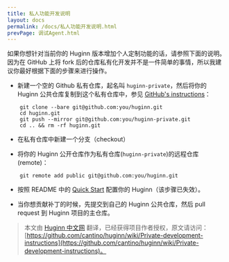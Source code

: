 ```yaml
---
title: 私人功能开发说明
layout: docs
permalink: /docs/私人功能开发说明.html
prevPage: 调试Agent.html
---
```



如果你想针对当前你的 Huginn 版本增加个人定制功能的话，请参照下面的说明。因为在 GitHub 上将 fork 后的仓库私有化开发并不是一件简单的事情，所以我建议你最好根据下面的步骤来进行操作。

* 新建一个空的 Github 私有仓库，起名叫 `huginn-private`，然后将你的 Huginn 公共仓库复制到这个私有仓库中，参见 [GitHub's instructions](https://help.github.com/articles/duplicating-a-repository)：

```
  	git clone --bare git@github.com:you/huginn.git
  	cd huginn.git
  	git push --mirror git@github.com:you/huginn-private.git
  	cd .. && rm -rf huginn.git
```

* 在私有仓库中新建一个分支（checkout）

* 将你的 Huginn 公开仓库作为私有仓库(`huginn-private`)的远程仓库(remote)：

```
    git remote add public git@github.com:you/huginn.git
```

* 按照 README 中的 [Quick Start](https://github.com/cantino/huginn#quick-start) 配置你的 Huginn（该步骤已失效）。

* 当你想贡献补丁的时候，先提交到自己的 Huginn 公共仓库，然后 pull request 到 Huginn 项目的主仓库。

> 本文由 [Huginn 中文网](http://huginn.cn) 翻译，已经获得项目作者授权，原文请访问：[https://github.com/cantino/huginn/wiki/Private-development-instructions](https://github.com/cantino/huginn/wiki/Private-development-instructions)。


